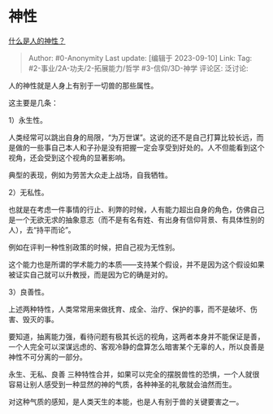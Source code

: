 # 神性
[什么是人的神性？](https://www.zhihu.com/question/20688186/answer/3204556512)

> Author: #0-Anonymity
> Last update: [编辑于 2023-09-10]
> Link:
> Tag: #2-事业/2A-功夫/2-拓展能力/哲学  #3-信仰/3D-神学
> 评论区:
> 泛讨论:

人的神性就是人身上有别于一切兽的那些属性。

这主要是几条：

1）永生性。

人类经常可以跳出自身的局限，“为万世谋”。这说的还不是自己打算比较长远，而是做的一些事自己本人和子孙是没有把握一定会享受到好处的。人不但能看到这个视角，还会受到这个视角的显著影响。

典型的表现，例如为劳苦大众走上战场，自我牺牲。

2）无私性。

也就是在考虑一件事情的行止、利弊的时候，人有能力超出自身的角色，仿佛自己是一个无欲无求的抽象意志（而不是有名有姓、有出身有信仰背景、有具体性别的人），去“持平而论”。

例如在评判一种性别政策的时候，把自己视为无性别。

这个能力也是所谓的学术能力的本质——支持某个假设，并不是因为这个假设如果被证实自己就可以升教授，而是因为它的确是对的。

3）良善性。

上述两种特性，人类常常用来做抚育、成全、治疗、保护的事，而不是破坏、伤害、毁灭的事。

要知道，抽离能力强，看待问题有极其长远的视角，这两者本身并不能保证是善，一个人完全可以深谋远虑的、客观冷静的盘算怎么暗害某个无辜的人，所以良善是神性不可分离的一部分。

永生、无私、良善 三种特性合并，如果可以完全的摆脱兽性的恐惧，一个人就很容易让别人感受到一种显然的神的气质，各种神圣的礼敬就会油然而生。

对这种气质的感知，是人类天生的本能，也是人有别于兽的关键要害之一。